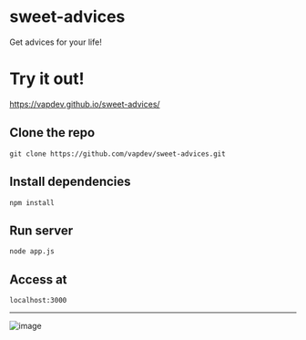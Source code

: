 # sweet-advices
Get advices for your life!

# Try it out!
https://vapdev.github.io/sweet-advices/

## Clone the repo
`git clone https://github.com/vapdev/sweet-advices.git`
## Install dependencies
`npm install`
## Run server
`node app.js`
## Access at
`localhost:3000`
<hr/>

![image](https://user-images.githubusercontent.com/88452580/204182564-d57dffce-4a8d-4264-9f12-a2bf0516ab7f.png)
